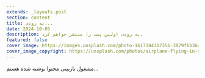 ```yaml
---
extends: _layouts.post
section: content
title: به زودی...
date: 2024-10-05
description: به زودی اولین پست را منتشر خواهم کرد.
featured: false
cover_image: https://images.unsplash.com/photo-1617344317356-3079f6b36461?q=80&w=2588&auto=format&fit=crop&ixlib=rb-4.0.3&ixid=M3wxMjA3fDB8MHxwaG90by1wYWdlfHx8fGVufDB8fHx8fA%3D%3D
cover_image_copyright: https://unsplash.com/photos/airplane-flying-in-the-sky-during-daytime-KxAuIqzwkXo
---
```


مشغول بازبینی محتوا نوشته شده هستم...
